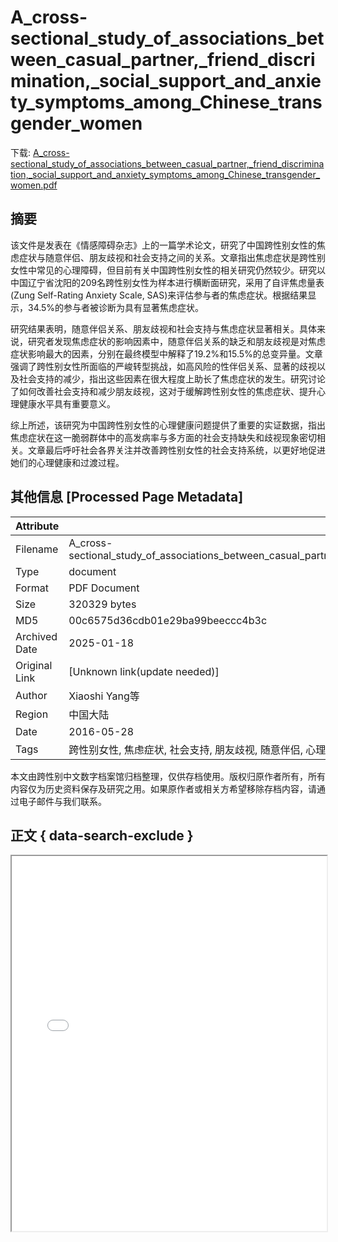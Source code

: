 # A_cross-sectional_study_of_associations_between_casual_partner,_friend_discrimination,_social_support_and_anxiety_symptoms_among_Chinese_transgender_women

<!-- tcd_download_link -->
下载: <a href="../A_cross-sectional_study_of_associations_between_casual_partner,_friend_discrimination,_social_support_and_anxiety_symptoms_among_Chinese_transgender_women.pdf" download>A_cross-sectional_study_of_associations_between_casual_partner,_friend_discrimination,_social_support_and_anxiety_symptoms_among_Chinese_transgender_women.pdf</a>
<!-- tcd_download_link_end -->

## 摘要

<!-- tcd_abstract -->
该文件是发表在《情感障碍杂志》上的一篇学术论文，研究了中国跨性别女性的焦虑症状与随意伴侣、朋友歧视和社会支持之间的关系。文章指出焦虑症状是跨性别女性中常见的心理障碍，但目前有关中国跨性别女性的相关研究仍然较少。研究以中国辽宁省沈阳的209名跨性别女性为样本进行横断面研究，采用了自评焦虑量表(Zung Self-Rating Anxiety Scale, SAS)来评估参与者的焦虑症状。根据结果显示，34.5%的参与者被诊断为具有显著焦虑症状。

研究结果表明，随意伴侣关系、朋友歧视和社会支持与焦虑症状显著相关。具体来说，研究者发现焦虑症状的影响因素中，随意伴侣关系的缺乏和朋友歧视是对焦虑症状影响最大的因素，分别在最终模型中解释了19.2%和15.5%的总变异量。文章强调了跨性别女性所面临的严峻转型挑战，如高风险的性伴侣关系、显著的歧视以及社会支持的减少，指出这些因素在很大程度上助长了焦虑症状的发生。研究讨论了如何改善社会支持和减少朋友歧视，这对于缓解跨性别女性的焦虑症状、提升心理健康水平具有重要意义。

综上所述，该研究为中国跨性别女性的心理健康问题提供了重要的实证数据，指出焦虑症状在这一脆弱群体中的高发病率与多方面的社会支持缺失和歧视现象密切相关。文章最后呼吁社会各界关注并改善跨性别女性的社会支持系统，以更好地促进她们的心理健康和过渡过程。

<!-- tcd_abstract_end -->

## 其他信息 [Processed Page Metadata]

| Attribute       | Value                                  |
|-----------------|----------------------------------------|
| Filename        | A_cross-sectional_study_of_associations_between_casual_partner,_friend_discrimination,_social_support_and_anxiety_symptoms_among_Chinese_transgender_women.pdf                             |
| Type            | document                                 |
| Format          | PDF Document                               |
| Size            | 320329 bytes                           |
| MD5             | 00c6575d36cdb01e29ba99beeccc4b3c                                  |
| Archived Date   | 2025-01-18                             |
| Original Link   | [Unknown link(update needed)]                         |
| Author          | Xiaoshi Yang等                               |
| Region          | 中国大陆                               |
| Date            | 2016-05-28                                 |
| Tags            | 跨性别女性, 焦虑症状, 社会支持, 朋友歧视, 随意伴侣, 心理健康, 研究论文                                 |

本文由跨性别中文数字档案馆归档整理，仅供存档使用。版权归原作者所有，所有内容仅为历史资料保存及研究之用。如果原作者或相关方希望移除存档内容，请通过电子邮件与我们联系。

## 正文 { data-search-exclude }

<!-- tcd_main_text -->
<iframe src="../A_cross-sectional_study_of_associations_between_casual_partner,_friend_discrimination,_social_support_and_anxiety_symptoms_among_Chinese_transgender_women.pdf" width="100%" height="600px">
    <p>无法显示PDF，请下载查看。</p>
</iframe>
<!-- tcd_main_text_end -->

